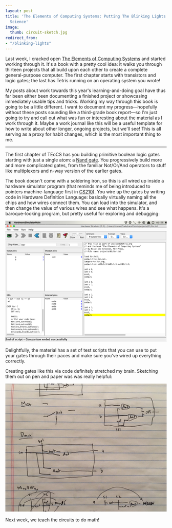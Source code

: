 ```yaml
---
layout: post
title: 'The Elements of Computing Systems: Putting The Blinking Lights Back In Computer
  Science'
image:
  thumb: circuit-sketch.jpg
redirect_from:
- "/blinking-lights"
---
```


Last week, I cracked open [The Elements of Computing Systems](http://www.nand2tetris.org/) and started working through it. It's a book with a pretty cool idea: it walks you through thirteen projects that all build upon each other to create a complete general-purpose computer. The first chapter starts with transistors and logic gates; the last has Tetris running on an operating system you wrote!

My posts about work towards this year's learning-and-doing goal have thus far been either been documenting a finished project or showcasing immediately usable tips and tricks. Working my way through this book is going to be a little different. I want to document my progress—hopefully without these posts sounding like a third-grade book report—so I'm just going to try and call out what was fun or interesting about the material as I work through it. Maybe a work journal like this will be a useful template for how to write about other longer, ongoing projects, but we'll see! This is all serving as a proxy for habit changes, which is the most important thing to me.

----

The first chapter of TEoCS has you building primitive boolean logic gates starting with just a single atom: a [Nand gate](https://en.wikipedia.org/wiki/NAND_gate). You progressively build more and more complicated gates, from the familiar Not/Or/And operators to stuff like multiplexors and n-way version of the earlier gates.

The book doesn't come with a soldering iron, so this is all wired up inside a hardware simulator program (that reminds me of being introduced to pointers machine-language first in [CS210](https://www.cs.oberlin.edu/~jdonalds/210/syllabus.html)). You wire up the gates by writing code in Hardware Definition Language: basically virtually naming all the chips and how wires connect them.  You can load into the simulator, and then change the value of various wires and see what happens. It's a baroque-looking program, but pretty useful for exploring and debugging:

[![hardware simulator](/images/xor.png)](/images/xor.png)

Delightfully, the material has a set of test scripts that you can use to put your gates through their paces and make sure you've wired up everything correctly.

Creating gates like this via code definitely stretched my brain. Sketching them out on pen and paper was was really helpful:

[![circuit sketch](/images/circuit-sketch.jpg)](/images/circuit-sketch.jpg)

Next week, we teach the circuits to do math!
